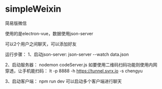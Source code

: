 # simpleWeixin
简易版微信

使用的是electron-vue，数据使用json-server

可以2个用户之间聊天，可以添加好友

运行步骤：
1、启动json-server:
json-server --watch data.json

2、启动服务器：
nodemon codeServer.js
如要使用二维码扫码功能则使用内网穿透，让手机能扫码：
lt -p 8888 -h https://tunnel.svrx.io -s chengyu

3、启动客户端：
npm run dev
可以启动多个客户端进行聊天
